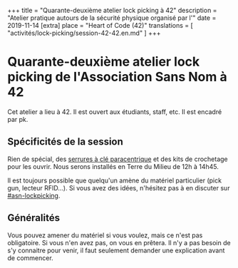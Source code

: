 +++
title = "Quarante-deuxième atelier lock picking à 42"
description = "Atelier pratique autours de la sécurité physique organisé par l'"
date = 2019-11-14
[extra]
place = "Heart of Code (42)"
translations = [
    "activités/lock-picking/session-42-42.en.md"
]
+++

# Quarante-deuxième atelier lock picking de l'Association Sans Nom à 42

Cet atelier a lieu à 42. Il est ouvert aux étudiants, staff, etc.
Il est encadré par pk.

## Spécificités de la session

Rien de spécial, des [serrures à clé
paracentrique](@/documentation/lock_picking/paracentrique/index.fr.md) et des
kits de crochetage pour les ouvrir.
Nous serons installés en Terre du Milieu de 12h à 14h45.

Il est toujours possible que quelqu'un amène du matériel particulier (pick gun,
lecteur RFID…).
Si vous avez des idées, n'hésitez pas à en discuter sur <a href="
{{ slack42(channel=42paris_asso_association-sans-nom) }}">#asn-lockpicking</a>.

## Généralités

Vous pouvez amener du matériel si vous voulez, mais ce n'est pas obligatoire.
Si vous n'en avez pas, on vous en prêtera.
Il n'y a pas besoin de s'y connaitre pour venir, il faut seulement demander une
explication avant de commencer.
